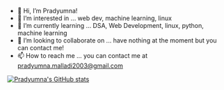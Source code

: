 - 👋 Hi, I’m Pradyumna!
- 👀 I’m interested in ... web dev, machine learning, linux
- 🌱 I’m currently learning ... DSA, Web Development, linux, python, machine learning
- 💞️ I’m looking to collaborate on ... have nothing at the moment but you can contact me!
- 📫 How to reach me ... you can contact me at pradyumna.malladi2003@gmail.com

<!---
MSSRPRAD/MSSRPRAD is a ✨ special ✨ repository because its `README.md` (this file) appears on your GitHub profile.
You can click the Preview link to take a look at your changes.
--->


[![Pradyumna's GitHub stats](https://github-readme-stats.vercel.app/api?username=mssrprad&theme=radical)](https://github.com/anuraghazra/github-readme-stats)


